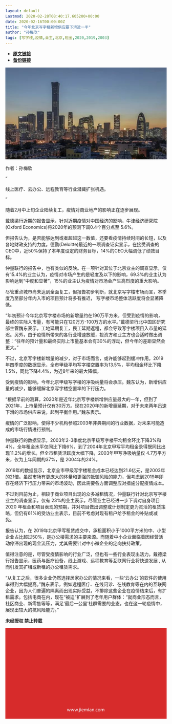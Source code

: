 ```yaml
---
layout: default
Lastmod: 2020-02-28T08:40:17.605200+00:00
date: 2020-02-16T00:00:00Z
title: "今年北京写字楼新增供应要下滑近一半"
author: "孙梅欣"
tags: [写字楼,疫情,业主,北京,租金,2020,2019,2003]
---
```


* [**原文链接**](http://mp.weixin.qq.com/s?__biz=MjM5NTE0ODc2Nw==&mid=2650463571&idx=1&sn=702bc725c599c9dc7a80e827aff081a0&chksm=bef29be3898512f5f25f9f5b0a8be15d8fcee038f8075cbbaee2696623524fbe1bb6849a23c7#rd)
* [**备份链接**](http://archive.today/uIA5x)


![](/images/post/57d6fb7fb91004053b00868739e1b891.jpg)

作者：孙梅欣

“

  

线上医疗、云办公、远程教育等行业潜藏扩张机遇。

  

”

随着2月中上旬企业陆续复工，疫情对商业地产的影响正在逐步展现。

戴德梁行近期的报告显示，针对近期疫情对中国经济的影响，牛津经济研究院(Oxford Economics)将2020年的预测下调0.4个百分点至 5.6%。

但报告认为，是否能够达到或者超越这一数值，还要看疫情持续时间的长短，以及各地财政支持的力度。德勤(Deloitte)最近的一项调查证实显示，在接受调查的CEO中，近50%保持了本年度设定的财务目标，14%的CEO大幅调低了绩效目标。

仲量联行的报告中，也有类似的反映。在一项针对其位于北京业主的调查显示，仅有15.4%的业主认为，疫情对市场产生的是轻度及以下的影响，69.3%的业主认为影响达到“中度和显著”，15%的业主认为疫情对市场会产生高烈度的重大影响。

尽管重点城市尚未达到全面复工，但报告初步判断，就北京写字楼市场而言，本季度乃至部分年内入市的项目预计将多有推迟， 写字楼市场整体活跃度将会显著降低。

“年初预计今年北京写字楼市场的新增量约在190万平方米，但受到疫情的影响，最终的实际入市量，有可能只在120万方-100万方的水平。”戴德梁行北中国区研究部主管魏东表示，工地延期复工，民工延期返程，都会导致写字楼项目入市量的延迟。另外，由于疫情所带来的各行业增速放缓，投资方和业主方也会适时做出调整：“往年的预计量和最终实际上市量基本会有30%的浮动，但今年的差距显然会更大。”

不过，北京写字楼新增量的减少，对于市场而言，或许能够起到缓冲作用。2019年四季度的数据显示，全市甲级平均写字楼空置率为13.5%，平均租金环比下降1.5%，同比下降4.4%，为近8年来的最大降幅。

受到疫情的影响，今年北京甲级写字楼的净吸纳量将会承压。魏东认为，新增供应量的减少，能够缓解北京写字楼空置率的下行压力。

“根据早前的测算，2020年是近年北京写字楼新增供应量最大的一年，但到了2021年，上市量预计仅有30万方。现在2020年的新增量延期，对于未来两年迅速下滑的市场供应来说，起到平衡作用。”魏东表示。

疫情的广泛影响，使得不少机构参照2003年非典期间的行业数据，对未来可能造成的市场行情进行预判。

仲量联行的数据显示，2003年2-3季度北京甲级写字楼平均租金环比下降3%和4%，全年租金水平仅同比下降6%，到了2004年北京甲写平均租金录得既同比出现11.2%的增长。但全市租赁活跃度大幅下降，2003年甲写净吸纳量仅 4.7万平方米，仅为上年同期的37%，是 2004年的24%。

2019年的数据显示，北京全市甲级写字楼租金成本已经达到21.6亿元，是2003年的21倍。虽然市场有更庞大的体量和更强的抵御风险的能力，但考虑到2019年即存在经济下行压力带来的市场波动，因此需要各方面调整应对措施分配疫情成本。

不过到目前为止，相较于商业项目出现的众多减租情况，仲量联行针对北京写字楼业主的调查显示，仅有 23%的业主表示，尽管业主已经进一步下调对自身项目 2020 年租金和项目表现的预期，并对项目做出调整或计划制定更为灵活的租赁策略，但仍有61%的受访业主表示，目前不考虑对现有租户给予租金的补贴或减免。

报告认为，在 2019年北京甲写租赁成交中，承租面积小于1000平方米的中、小型企业占比超过50%，是办公楼需求的主要来源。而随着中小企业面临着因经营活动停滞出现的现金流压力，尤其需要针对中小微企业的定向扶持政策。

值得注意的是，尽管受疫情影响的行业广泛，但也有一些行业表现出活力。戴德梁行报告显示，医药与医疗设备，线上游戏、远程教育等互联网行业将快速发展 , 从而引发其扩租或新租的办公租赁需求。

“从复工之后，很多企业仍然选择居家办公的情况来看，一些‘云办公’的软件的使用率得到大幅提高。”魏东表示，例如远程医疗、在线问诊、在线教育等在内的互联网企业，因为人们普遍的隔离而出现实际受益，不排除这些企业在疫情结束后，有扩租需求。包括电商在内，现在“被迫”扩展到了老年用户群体：“就商业形态而言，社区商业、新零售等等，满足‘最后一公里’社群需要的业态，也在这一轮疫情中，展现出较大的抗风险能力。”

  

**未经授权 禁止转载**

  

  

![](/images/post/3ef9527fd7edfb43b0c70486c7a956af.jpg)

